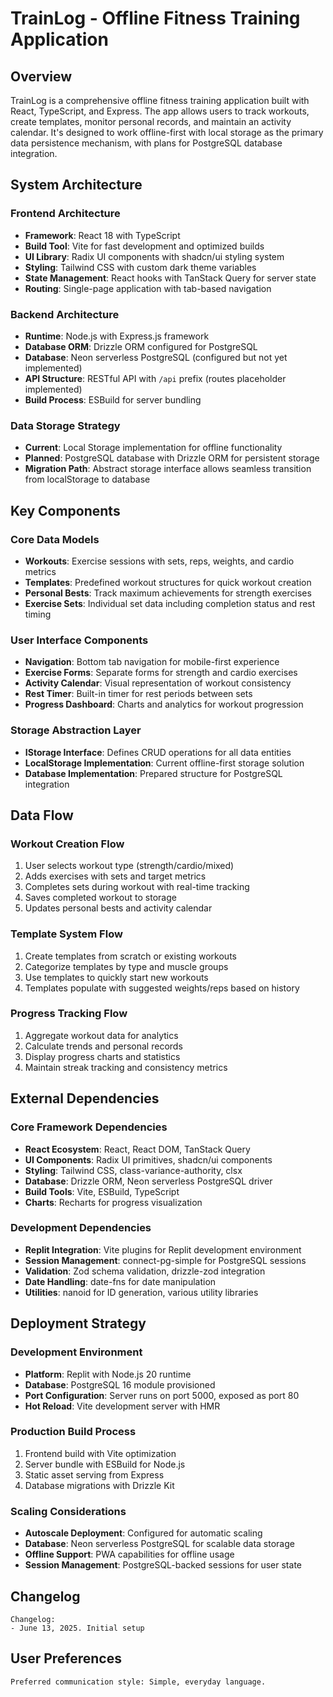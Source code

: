 # TrainLog - Offline Fitness Training Application

## Overview

TrainLog is a comprehensive offline fitness training application built with React, TypeScript, and Express. The app allows users to track workouts, create templates, monitor personal records, and maintain an activity calendar. It's designed to work offline-first with local storage as the primary data persistence mechanism, with plans for PostgreSQL database integration.

## System Architecture

### Frontend Architecture
- **Framework**: React 18 with TypeScript
- **Build Tool**: Vite for fast development and optimized builds
- **UI Library**: Radix UI components with shadcn/ui styling system
- **Styling**: Tailwind CSS with custom dark theme variables
- **State Management**: React hooks with TanStack Query for server state
- **Routing**: Single-page application with tab-based navigation

### Backend Architecture
- **Runtime**: Node.js with Express.js framework
- **Database ORM**: Drizzle ORM configured for PostgreSQL
- **Database**: Neon serverless PostgreSQL (configured but not yet implemented)
- **API Structure**: RESTful API with `/api` prefix (routes placeholder implemented)
- **Build Process**: ESBuild for server bundling

### Data Storage Strategy
- **Current**: Local Storage implementation for offline functionality
- **Planned**: PostgreSQL database with Drizzle ORM for persistent storage
- **Migration Path**: Abstract storage interface allows seamless transition from localStorage to database

## Key Components

### Core Data Models
- **Workouts**: Exercise sessions with sets, reps, weights, and cardio metrics
- **Templates**: Predefined workout structures for quick workout creation
- **Personal Bests**: Track maximum achievements for strength exercises
- **Exercise Sets**: Individual set data including completion status and rest timing

### User Interface Components
- **Navigation**: Bottom tab navigation for mobile-first experience
- **Exercise Forms**: Separate forms for strength and cardio exercises
- **Activity Calendar**: Visual representation of workout consistency
- **Rest Timer**: Built-in timer for rest periods between sets
- **Progress Dashboard**: Charts and analytics for workout progression

### Storage Abstraction Layer
- **IStorage Interface**: Defines CRUD operations for all data entities
- **LocalStorage Implementation**: Current offline-first storage solution
- **Database Implementation**: Prepared structure for PostgreSQL integration

## Data Flow

### Workout Creation Flow
1. User selects workout type (strength/cardio/mixed)
2. Adds exercises with sets and target metrics
3. Completes sets during workout with real-time tracking
4. Saves completed workout to storage
5. Updates personal bests and activity calendar

### Template System Flow
1. Create templates from scratch or existing workouts
2. Categorize templates by type and muscle groups
3. Use templates to quickly start new workouts
4. Templates populate with suggested weights/reps based on history

### Progress Tracking Flow
1. Aggregate workout data for analytics
2. Calculate trends and personal records
3. Display progress charts and statistics
4. Maintain streak tracking and consistency metrics

## External Dependencies

### Core Framework Dependencies
- **React Ecosystem**: React, React DOM, TanStack Query
- **UI Components**: Radix UI primitives, shadcn/ui components
- **Styling**: Tailwind CSS, class-variance-authority, clsx
- **Database**: Drizzle ORM, Neon serverless PostgreSQL driver
- **Build Tools**: Vite, ESBuild, TypeScript
- **Charts**: Recharts for progress visualization

### Development Dependencies
- **Replit Integration**: Vite plugins for Replit development environment
- **Session Management**: connect-pg-simple for PostgreSQL sessions
- **Validation**: Zod schema validation, drizzle-zod integration
- **Date Handling**: date-fns for date manipulation
- **Utilities**: nanoid for ID generation, various utility libraries

## Deployment Strategy

### Development Environment
- **Platform**: Replit with Node.js 20 runtime
- **Database**: PostgreSQL 16 module provisioned
- **Port Configuration**: Server runs on port 5000, exposed as port 80
- **Hot Reload**: Vite development server with HMR

### Production Build Process
1. Frontend build with Vite optimization
2. Server bundle with ESBuild for Node.js
3. Static asset serving from Express
4. Database migrations with Drizzle Kit

### Scaling Considerations
- **Autoscale Deployment**: Configured for automatic scaling
- **Database**: Neon serverless PostgreSQL for scalable data storage
- **Offline Support**: PWA capabilities for offline usage
- **Session Management**: PostgreSQL-backed sessions for user state

## Changelog

```
Changelog:
- June 13, 2025. Initial setup
```

## User Preferences

```
Preferred communication style: Simple, everyday language.
```